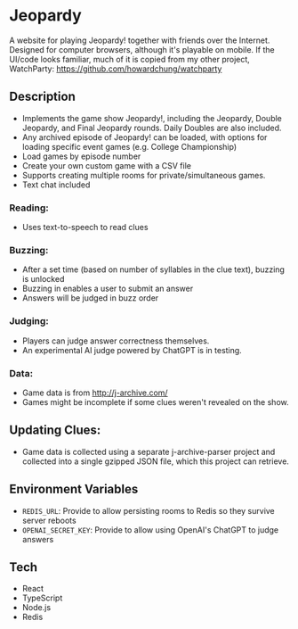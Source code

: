 # Jeopardy

A website for playing Jeopardy! together with friends over the Internet. Designed for computer browsers, although it's playable on mobile. If the UI/code looks familiar, much of it is copied from my other project, WatchParty: https://github.com/howardchung/watchparty

## Description

- Implements the game show Jeopardy!, including the Jeopardy, Double Jeopardy, and Final Jeopardy rounds. Daily Doubles are also included.
- Any archived episode of Jeopardy! can be loaded, with options for loading specific event games (e.g. College Championship)
- Load games by episode number
- Create your own custom game with a CSV file
- Supports creating multiple rooms for private/simultaneous games.
- Text chat included

### Reading:

- Uses text-to-speech to read clues

### Buzzing:

- After a set time (based on number of syllables in the clue text), buzzing is unlocked
- Buzzing in enables a user to submit an answer
- Answers will be judged in buzz order

### Judging:

- Players can judge answer correctness themselves.
- An experimental AI judge powered by ChatGPT is in testing.

### Data:

- Game data is from http://j-archive.com/
- Games might be incomplete if some clues weren't revealed on the show.

## Updating Clues:

- Game data is collected using a separate j-archive-parser project and collected into a single gzipped JSON file, which this project can retrieve.

## Environment Variables

- `REDIS_URL`: Provide to allow persisting rooms to Redis so they survive server reboots
- `OPENAI_SECRET_KEY`: Provide to allow using OpenAI's ChatGPT to judge answers

## Tech

- React
- TypeScript
- Node.js
- Redis
